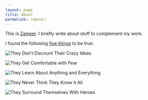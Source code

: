 ```yaml
---
layout: page
title: About
permalink: /about/
---
```


This is [Zameer](http://blogx.nerdspal.com/hello-world/). I briefly write about stuff to complement my work.

I found the following [five things](https://www.themuse.com/advice/5-ways-successful-people-become-more-innovative-every-day) to be true:

![They Don’t Discount Their Crazy Ideas](https://tm-prod.global.ssl.fastly.net/uploaded/attachments/18863.jpg?v=db4f81a4ba3dfbe4053617a8267589c9)

![They Get Comfortable with Fear](https://tm-prod.global.ssl.fastly.net/uploaded/attachments/18864.jpg?v=f6017b73a75384f543c6230443cc8d41)

![They Learn About Anything and Everything](https://tm-prod.global.ssl.fastly.net/uploaded/attachments/18865.jpg?v=3ef98240018d0b1afa6b8f3feace2da6)

![They Never Think They Know it All](https://tm-prod.global.ssl.fastly.net/uploaded/attachments/18866.jpg?v=6b450c5fd5127799ee22e3aedb20ae9a)

![They Surround Themselves With Heroes](https://tm-prod.global.ssl.fastly.net/uploaded/attachments/18867.jpg?v=75e75b5bdf5e09e62252d95051c321dc)
